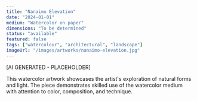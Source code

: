 ```yaml
---
title: "Nanaimo Elevation"
date: "2024-01-01"
medium: "Watercolor on paper"
dimensions: "To be determined"
status: "available"
featured: false
tags: ["watercolour", "architectural", "landscape"]
imageUrl: "/images/artworks/nanaimo-elevation.jpg"
---
```


[AI GENERATED - PLACEHOLDER]

This watercolor artwork showcases the artist's exploration of natural forms and light. The piece demonstrates skilled use of the watercolor medium with attention to color, composition, and technique.
